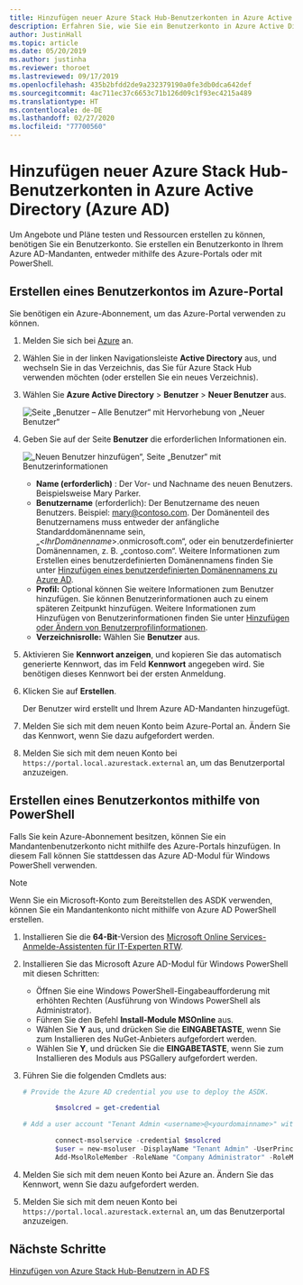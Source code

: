 ```yaml
---
title: Hinzufügen neuer Azure Stack Hub-Benutzerkonten in Azure Active Directory
description: Erfahren Sie, wie Sie ein Benutzerkonto in Azure Active Directory erstellen, damit Sie das Benutzerportal erkunden können.
author: JustinHall
ms.topic: article
ms.date: 05/20/2019
ms.author: justinha
ms.reviewer: thoroet
ms.lastreviewed: 09/17/2019
ms.openlocfilehash: 435b2bfdd2de9a232379190a0fe3db0dca642def
ms.sourcegitcommit: 4ac711ec37c6653c71b126d09c1f93ec4215a489
ms.translationtype: HT
ms.contentlocale: de-DE
ms.lasthandoff: 02/27/2020
ms.locfileid: "77700560"
---
```

# <a name="add-a-new-azure-stack-hub-user-account-in-azure-active-directory-azure-ad"></a>Hinzufügen neuer Azure Stack Hub-Benutzerkonten in Azure Active Directory (Azure AD)

Um Angebote und Pläne testen und Ressourcen erstellen zu können, benötigen Sie ein Benutzerkonto. Sie erstellen ein Benutzerkonto in Ihrem Azure AD-Mandanten, entweder mithilfe des Azure-Portals oder mit PowerShell.

## <a name="create-user-account-using-the-azure-portal"></a>Erstellen eines Benutzerkontos im Azure-Portal

Sie benötigen ein Azure-Abonnement, um das Azure-Portal verwenden zu können.

1. Melden Sie sich bei [Azure](https://portal.azure.com) an.
2. Wählen Sie in der linken Navigationsleiste **Active Directory** aus, und wechseln Sie in das Verzeichnis, das Sie für Azure Stack Hub verwenden möchten (oder erstellen Sie ein neues Verzeichnis).
3. Wählen Sie **Azure Active Directory** > **Benutzer** > **Neuer Benutzer** aus.

    ![Seite „Benutzer – Alle Benutzer“ mit Hervorhebung von „Neuer Benutzer“](media/azure-stack-add-new-user-aad/new-user-all-users.png)

4. Geben Sie auf der Seite **Benutzer** die erforderlichen Informationen ein.

    ![„Neuen Benutzer hinzufügen“, Seite „Benutzer“ mit Benutzerinformationen](media/azure-stack-add-new-user-aad/new-user-user.png)

   - **Name (erforderlich)** : Der Vor- und Nachname des neuen Benutzers. Beispielsweise Mary Parker.
   - **Benutzername** (erforderlich): Der Benutzername des neuen Benutzers. Beispiel: mary@contoso.com.
       Der Domänenteil des Benutzernamens muss entweder der anfängliche Standarddomänenname sein, „<_IhrDomänenname_>.onmicrosoft.com“, oder ein benutzerdefinierter Domänennamen, z. B. „contoso.com“. Weitere Informationen zum Erstellen eines benutzerdefinierten Domänennamens finden Sie unter [Hinzufügen eines benutzerdefinierten Domänennamens zu Azure AD](/azure/active-directory/fundamentals/add-custom-domain).
   - **Profil:** Optional können Sie weitere Informationen zum Benutzer hinzufügen. Sie können Benutzerinformationen auch zu einem späteren Zeitpunkt hinzufügen. Weitere Informationen zum Hinzufügen von Benutzerinformationen finden Sie unter [Hinzufügen oder Ändern von Benutzerprofilinformationen](/azure/active-directory/fundamentals/active-directory-users-profile-azure-portal).
   - **Verzeichnisrolle:** Wählen Sie **Benutzer** aus.

5. Aktivieren Sie **Kennwort anzeigen**, und kopieren Sie das automatisch generierte Kennwort, das im Feld **Kennwort** angegeben wird. Sie benötigen dieses Kennwort bei der ersten Anmeldung.

6. Klicken Sie auf **Erstellen**.

    Der Benutzer wird erstellt und Ihrem Azure AD-Mandanten hinzugefügt.

7. Melden Sie sich mit dem neuen Konto beim Azure-Portal an. Ändern Sie das Kennwort, wenn Sie dazu aufgefordert werden.
8. Melden Sie sich mit dem neuen Konto bei `https://portal.local.azurestack.external` an, um das Benutzerportal anzuzeigen.

## <a name="create-a-user-account-using-powershell"></a>Erstellen eines Benutzerkontos mithilfe von PowerShell

Falls Sie kein Azure-Abonnement besitzen, können Sie ein Mandantenbenutzerkonto nicht mithilfe des Azure-Portals hinzufügen. In diesem Fall können Sie stattdessen das Azure AD-Modul für Windows PowerShell verwenden.

> [!NOTE]
> Wenn Sie ein Microsoft-Konto zum Bereitstellen des ASDK verwenden, können Sie ein Mandantenkonto nicht mithilfe von Azure AD PowerShell erstellen.

1. Installieren Sie die **64-Bit**-Version des [Microsoft Online Services-Anmelde-Assistenten für IT-Experten RTW](https://go.microsoft.com/fwlink/p/?LinkId=286152).

2. Installieren Sie das Microsoft Azure AD-Modul für Windows PowerShell mit diesen Schritten:

    - Öffnen Sie eine Windows PowerShell-Eingabeaufforderung mit erhöhten Rechten (Ausführung von Windows PowerShell als Administrator).
    - Führen Sie den Befehl **Install-Module MSOnline** aus.
    - Wählen Sie **Y** aus, und drücken Sie die **EINGABETASTE**, wenn Sie zum Installieren des NuGet-Anbieters aufgefordert werden.
    - Wählen Sie **Y**, und drücken Sie die **EINGABETASTE**, wenn Sie zum Installieren des Moduls aus PSGallery aufgefordert werden.

3. Führen Sie die folgenden Cmdlets aus:

    ```powershell
    # Provide the Azure AD credential you use to deploy the ASDK.

            $msolcred = get-credential

    # Add a user account "Tenant Admin <username>@<yourdomainname>" with the initial password "<password>".

            connect-msolservice -credential $msolcred
            $user = new-msoluser -DisplayName "Tenant Admin" -UserPrincipalName <username>@<yourdomainname> -Password <password>
            Add-MsolRoleMember -RoleName "Company Administrator" -RoleMemberType User -RoleMemberObjectId $user.ObjectId

    ```

1. Melden Sie sich mit dem neuen Konto bei Azure an. Ändern Sie das Kennwort, wenn Sie dazu aufgefordert werden.
2. Melden Sie sich mit dem neuen Konto bei `https://portal.local.azurestack.external` an, um das Benutzerportal anzuzeigen.

## <a name="next-steps"></a>Nächste Schritte

[Hinzufügen von Azure Stack Hub-Benutzern in AD FS](azure-stack-add-users-adfs.md)
